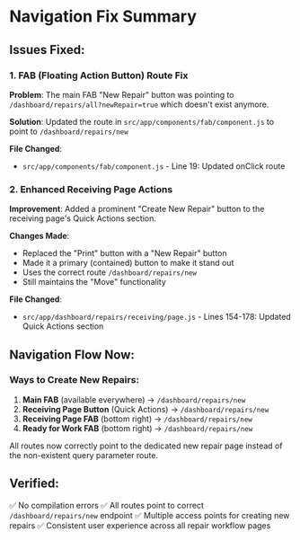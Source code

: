 # Navigation Fix Summary

## Issues Fixed:

### 1. FAB (Floating Action Button) Route Fix
**Problem**: The main FAB "New Repair" button was pointing to `/dashboard/repairs/all?newRepair=true` which doesn't exist anymore.

**Solution**: Updated the route in `src/app/components/fab/component.js` to point to `/dashboard/repairs/new`

**File Changed**: 
- `src/app/components/fab/component.js` - Line 19: Updated onClick route

### 2. Enhanced Receiving Page Actions
**Improvement**: Added a prominent "Create New Repair" button to the receiving page's Quick Actions section.

**Changes Made**:
- Replaced the "Print" button with a "New Repair" button
- Made it a primary (contained) button to make it stand out
- Uses the correct route `/dashboard/repairs/new`
- Still maintains the "Move" functionality

**File Changed**: 
- `src/app/dashboard/repairs/receiving/page.js` - Lines 154-178: Updated Quick Actions section

## Navigation Flow Now:

### Ways to Create New Repairs:
1. **Main FAB** (available everywhere) → `/dashboard/repairs/new`
2. **Receiving Page Button** (Quick Actions) → `/dashboard/repairs/new` 
3. **Receiving Page FAB** (bottom right) → `/dashboard/repairs/new`
4. **Ready for Work FAB** (bottom right) → `/dashboard/repairs/new`

All routes now correctly point to the dedicated new repair page instead of the non-existent query parameter route.

## Verified:
✅ No compilation errors
✅ All routes point to correct `/dashboard/repairs/new` endpoint
✅ Multiple access points for creating new repairs
✅ Consistent user experience across all repair workflow pages
